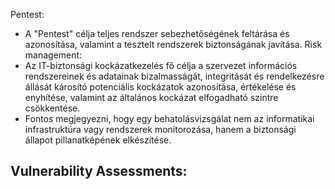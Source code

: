 Pentest:
- A "Pentest" célja teljes rendszer sebezhetőségének feltárása és azonosítása, valamint a tesztelt rendszerek biztonságának javítása.
Risk management:
- Az IT-biztonsági kockázatkezelés fő célja a szervezet információs rendszereinek és adatainak bizalmasságát, integritását és rendelkezésre állását károsító potenciális kockázatok azonosítása, értékelése és enyhítése, valamint az általános kockázat elfogadható szintre csökkentése.
- Fontos megjegyezni, hogy egy behatolásvizsgálat nem az informatikai infrastruktúra vagy rendszerek monitorozása, hanem a biztonsági állapot pillanatképének elkészítése.

Vulnerability Assessments:
- 